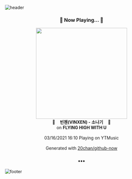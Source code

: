 ![header](https://capsule-render.vercel.app/api?type=wave&height=170&section=header&text=Hi.%20I'm%20SHIFT&fontColor=090707&fontAlignX=45&fontAlignY=65&fontSize=100)

<h3 align="center">🎵 Now Playing... 🎵</h3>
<p align="center">
  <a href="https://music.youtube.com/watch?v=udMmblVwwuo">
    <img width="300" src="https://lh3.googleusercontent.com/72MTiZOTW7h9ZIQPybjbsuC1mk7mkf_7UFdXPE_1dAAu1MKJLqdnbwsWJd35Z6H1adP4ihnI5VmlLJnjOg">
  </a>
  <br>
  🎵&nbsp&nbsp&nbsp <b>빈첸(VINXEN) - 소나기</b> &nbsp&nbsp&nbsp🎵
  <br>
  on <b>FLYING HIGH WITH U</b>
  
  <br />
  <br />
  03/16/2021 16:10 Playing on YTMusic
  <br />
  <br />
  Generated with <a href="https://github.com/20chan/github-now">20chan/github-now</a>
</p>

<h3 align="center">•••</h3>

![footer](https://capsule-render.vercel.app/api?type=wave&height=150&section=footer)
